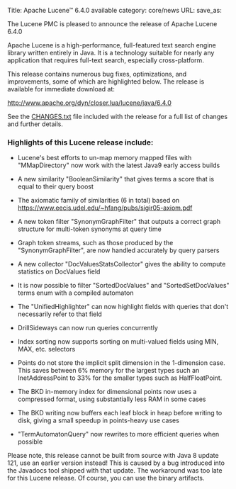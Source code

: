 Title: Apache Lucene™ 6.4.0 available
category: core/news
URL: 
save_as: 

The Lucene PMC is pleased to announce the release of Apache Lucene 6.4.0

Apache Lucene is a high-performance, full-featured text search engine
library written entirely in Java. It is a technology suitable for nearly
any application that requires full-text search, especially cross-platform.

This release contains numerous bug fixes, optimizations, and
improvements, some of which are highlighted below.
The release is available for immediate download at:

  <http://www.apache.org/dyn/closer.lua/lucene/java/6.4.0>

See the [CHANGES.txt](/core/6_4_0/changes/Changes.html) file included with the
release for a full list of changes and further details.

### Highlights of this Lucene release include:

  * Lucene's best efforts to un-map memory mapped files with "MMapDirectory" now work with the latest Java9 early access builds

  * A new similarity "BooleanSimilarity" that gives terms a score that is equal to their query boost

  * The axiomatic family of similarities (6 in total) based on https://www.eecis.udel.edu/~hfang/pubs/sigir05-axiom.pdf

  * A new token filter "SynonymGraphFilter" that outputs a correct graph structure for multi-token synonyms at query time

  * Graph token streams, such as those produced by the "SynonymGraphFilter", are now handled accurately by query parsers

  * A new collector "DocValuesStatsCollector" gives the ability to compute statistics on DocValues field

  * It is now possible to filter "SortedDocValues" and "SortedSetDocValues" terms enum with a compiled automaton

  * The "UnifiedHighlighter" can now highlight fields with queries that don't necessarily refer to that field

  * DrillSideways can now run queries concurrently

  * Index sorting now supports sorting on multi-valued fields using MIN, MAX, etc. selectors

  * Points do not store the implicit split dimension in the 1-dimension case. This saves between 6% memory for the largest types such an InetAddressPoint to 33% for the smaller types such as HalfFloatPoint.

  * The BKD in-memory index for dimensional points now uses a compressed format, using substantially less RAM in some cases

  * The BKD writing now buffers each leaf block in heap before writing to disk, giving a small speedup in points-heavy use cases

  * "TermAutomatonQuery" now rewrites to more efficient queries when possible

Please note, this release cannot be built from source with Java 8 update 121,
use an earlier version instead! This is caused by a bug introduced into the
Javadocs tool shipped with that update. The workaround was too late for this
Lucene release. Of course, you can use the binary artifacts.

